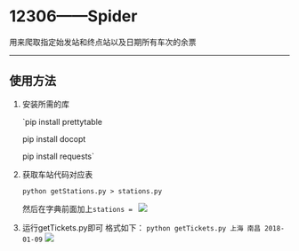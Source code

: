 # 12306——Spider

用来爬取指定始发站和终点站以及日期所有车次的余票

---
使用方法
---

 1. 安装所需的库

    `pip install prettytable

     pip install docopt

     pip install requests`

 2. 获取车站代码对应表

    `python getStations.py > stations.py`

    然后在字典前面加上`stations = `
    ![](https://github.com/jinhuiphy/Spider/blob/master/12306Spider/pictures/stations.png)

 3. 运行getTickets.py即可
    格式如下： 
    `python getTickets.py 上海 南昌 2018-01-09`
    ![](https://github.com/jinhuiphy/Spider/blob/master/12306Spider/pictures/tickets.png)







